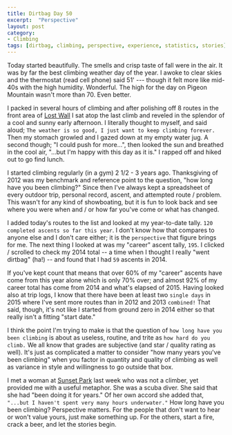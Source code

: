 ```yaml
---
title: Dirtbag Day 50
excerpt:  "Perspective"
layout: post
category:
- Climbing
tags: [dirtbag, climbing, perspective, experience, statistics, stories]
---
```


Today started beautifully.  The smells and crisp taste of fall were in the air.  It was by far the best climbing weather day of the year.  I awoke to clear skies and the thermostat (read cell phone) said 51' --- though it felt more like mid-40s with the high humidity.  Wonderful.  The high for the day on Pigeon Mountain wasn't more than 70.  Even better.

I packed in several hours of climbing and after polishing off 8 routes in the front area of [Lost Wall](http://www.mountainproject.com/v/lost-wall/105900335) I sat atop the last climb and reveled in the splendor of a cool and sunny early afternoon.  I literally thought to myself, and said aloud; ```The weather is so good, I just want to keep climbing forever.```  Then my stomach growled and I gazed down at my empty water jug.  A second though; "I could push for more...", then looked the sun and breathed in the cool air, "...but I'm happy with this day as it is."  I rapped off and hiked out to go find lunch.

I started climbing regularly (in a gym) 2 1/2 - 3 years ago.  Thanksgiving of 2012 was my benchmark and reference point to the question, "how long have you been climbing?"  Since then I've always kept a spreadsheet of every outdoor trip, personal record, ascent, and attempted route / problem.  This wasn't for any kind of showboating, but it is fun to look back and see where you were when and / or how far you've come or what has changed.

I added today's routes to the list and looked at my year-to-date tally.  ```120 completed ascents so far this year```.  I don't know how that compares to anyone else and I don't care either; it is the ```perspective``` that figure brings for me.  The next thing I looked at was my "career" ascent tally, ```195```.  I clicked / scrolled to check my 2014 total -- a time when I thought I really "went dirtbag" (ha!) -- and found that I had ```59``` ascents in 2014.

If you've kept count that means that over 60% of my "career" ascents have come from this year alone which is only 70% over; and almost 92% of my career total has come from 2014 and what's elapsed of 2015.  Having looked also at trip logs, I know that there have been at least two ```single days``` in 2015 where I've sent more routes than in 2012 and 2013 ```combined!```  That said, though, it's not like I started from ground zero in 2014 either so that really isn't a fitting "start date."

I think the point I'm trying to make is that the question of ```how long have you been climbing``` is about as useless, routine, and trite as ```how hard do you climb.```  We all know that grades are subjective (and star / quality rating as well).  It's just as complicated a matter to consider "how many years you've been climbing" when you factor in quantity and quality of climbing as well as variance in style and willingness to go outside that box.

I met a woman at [Sunset Park](http://www.mountainproject.com/v/sunset-park/105888070) last week who was not a climber, yet provided me with a useful metaphor.  She was a scuba diver.  She said that she had "been doing it for years."  Of her own accord she added that, ```"...but I haven't spent very many hours underwater."```  How long have you been climbing?  Perspective matters.  For the people that don't want to hear or won't value yours, just make something up.  For the others, start a fire, crack a beer, and let the stories begin.
